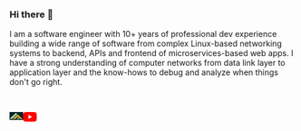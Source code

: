 ### Hi there :wave:

I am a software engineer with 10+ years of professional dev experience building a wide range of software from complex Linux-based networking systems to backend, APIs and frontend of microservices-based web apps. I have a strong understanding of computer networks from data link layer to application layer and the know-hows to debug and analyze when things don't go right.

<br />

[<img align="left" width="24px" src="https://github.com/kathmanducoder/kathmanducoder/blob/main/icons/KathmanduCoderIcon.png" />](http://kathmanducoder.com)
[<img align="left" width="24px" src="https://github.com/kathmanducoder/kathmanducoder/blob/main/icons/yt_icon_rgb.png" />](https://www.youtube.com/@kathmanducoder)
